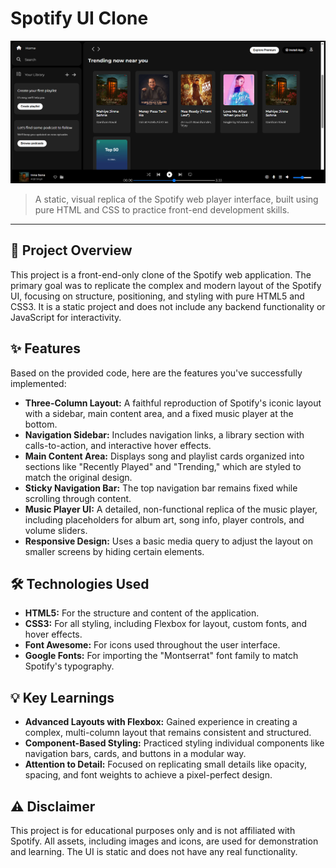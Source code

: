 # Spotify UI Clone

![Spotify Clone Screenshot](./screenshot.png) 
> A static, visual replica of the Spotify web player interface, built using pure HTML and CSS to practice front-end development skills.

---

## 🚀 Project Overview

This project is a front-end-only clone of the Spotify web application. 
The primary goal was to replicate the complex and modern layout of the Spotify UI, focusing on structure, positioning, and styling with pure HTML5 and CSS3. 
It is a static project and does not include any backend functionality or JavaScript for interactivity.

## ✨ Features

Based on the provided code, here are the features you've successfully implemented:

* **Three-Column Layout:** A faithful reproduction of Spotify's iconic layout with a sidebar, main content area, and a fixed music player at the bottom.
* **Navigation Sidebar:** Includes navigation links, a library section with calls-to-action, and interactive hover effects.
* **Main Content Area:** Displays song and playlist cards organized into sections like "Recently Played" and "Trending," which are styled to match the original design.
* **Sticky Navigation Bar:** The top navigation bar remains fixed while scrolling through content.
* **Music Player UI:** A detailed, non-functional replica of the music player, including placeholders for album art, song info, player controls, and volume sliders.
* **Responsive Design:** Uses a basic media query to adjust the layout on smaller screens by hiding certain elements.

## 🛠️ Technologies Used

* **HTML5:** For the structure and content of the application.
* **CSS3:** For all styling, including Flexbox for layout, custom fonts, and hover effects.
* **Font Awesome:** For icons used throughout the user interface.
* **Google Fonts:** For importing the "Montserrat" font family to match Spotify's typography.

## 💡 Key Learnings

* **Advanced Layouts with Flexbox:** Gained experience in creating a complex, multi-column layout that remains consistent and structured.
* **Component-Based Styling:** Practiced styling individual components like navigation bars, cards, and buttons in a modular way.
* **Attention to Detail:** Focused on replicating small details like opacity, spacing, and font weights to achieve a pixel-perfect design.

## ⚠️ Disclaimer

This project is for educational purposes only and is not affiliated with Spotify. 
All assets, including images and icons, are used for demonstration and learning. 
The UI is static and does not have any real functionality.
